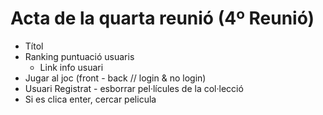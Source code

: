 # Acta de la quarta reunió (4º Reunió)

  - Títol
  - Ranking puntuació usuaris
     - Link info usuari 
  - Jugar al joc (front - back // login & no login)
  - Usuari Registrat - esborrar pel·lícules de la col·lecció
  - Si es clica enter, cercar pelicula
